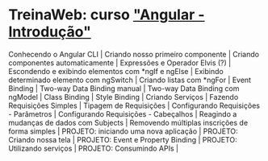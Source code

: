 




# TreinaWeb: curso ["Angular - Introdução"](https://www.treinaweb.com.br/curso/angular-introducao)

Conhecendo o Angular CLI |
Criando nosso primeiro componente |
Criando componentes automaticamente |
Expressões e Operador Elvis (?) |
Escondendo e exibindo elementos com *ngIf e ngElse |
Exibindo determinado elemento com ngSwitch |
Criando listas com *ngFor |
Event Binding |
Two-way Data Binding manual |
Two-way Data Binding com ngModel |
Class Binding |
Style Binding |
Criando Serviços |
Fazendo Requisições Simples |
Tipagem de Requisições |
Configurando Requisições - Parâmetros |
Configurando Requisições - Cabeçalhos |
Reagindo a mudanças de dados com Subjects |
Removendo múltiplas inscrições de forma simples |
PROJETO: iniciando uma nova aplicação |
PROJETO: Criando nossa tela |
PROJETO: Event e Property Binding |
PROJETO: Utilizando serviços |
PROJETO: Consumindo APIs |
